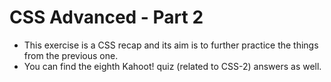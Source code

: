 # CSS Advanced - Part 2
* This exercise is a CSS recap and its aim is to further practice the things from the previous one.
* You can find the eighth Kahoot! quiz (related to CSS-2) answers as well.